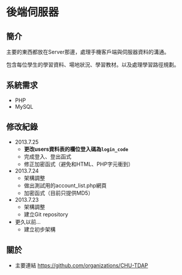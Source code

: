 後端伺服器
=======================
## 簡介
主要的東西都放在Server那邊，處理手機客戶端與伺服器資料的溝通。

包含每位學生的學習資料、場地狀況、學習教材。以及處理學習路徑規劃。

## 系統需求
* PHP
* MySQL

## 修改紀錄
* 2013.7.25
    * **更改users資料表的欄位登入碼為`login_code`**
    * 完成登入、登出函式
    * 修正加密函式（避免和HTML、PHP字元衝到）
* 2013.7.24
    * 架構調整
    * 做出測試用的account_list.php網頁
    * 加密函式（目前只提供MD5）
* 2013.7.23
    * 架構調整
    * 建立Git repository
* 更久以前...
    * 建立初步架構

## 關於
* 主要連結 <https://github.com/organizations/CHU-TDAP> 
